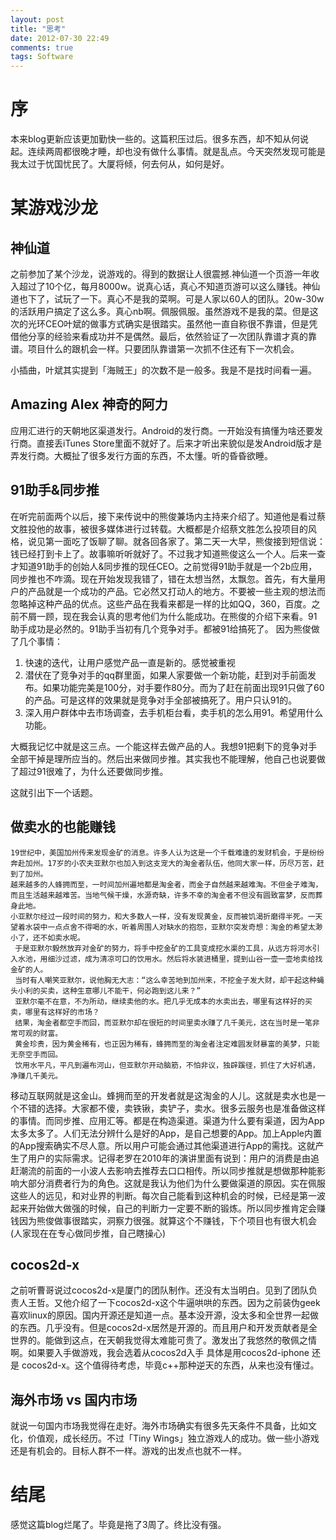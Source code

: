 ```yaml
---
layout: post
title: "思考"
date: 2012-07-30 22:49
comments: true
tags: Software
---
```


# 序
本来blog更新应该更加勤快一些的。这篇积压过后。很多东西，却不知从何说起。连续两周都很晚才睡，却也没有做什么事情。就是乱点。今天突然发现可能是我太过于忧国忧民了。大厦将倾，何去何从，如何是好。

# 某游戏沙龙

## 神仙道

之前参加了某个沙龙，说游戏的。得到的数据让人很震撼.神仙道一个页游一年收入超过了10个亿，每月8000w。说真心话，真心不知道页游可以这么赚钱。神仙道也下了，试玩了一下。真心不是我的菜啊。可是人家以60人的团队。20w-30w的活跃用户搞定了这么多。真心nb啊。佩服佩服。虽然游戏不是我的菜。但是这次的光环CEO叶斌的做事方式确实是很踏实。虽然他一直自称很不靠谱，但是凭借他分享的经验来看成功并不是偶然。最后，依然验证了一次团队靠谱才真的靠谱。项目什么的跟机会一样。只要团队靠谱第一次抓不住还有下一次机会。

小插曲，叶斌其实提到「海贼王」的次数不是一般多。我是不是找时间看一遍。

<!--more-->

## Amazing Alex 神奇的阿力

应用汇进行的天朝地区渠道发行。Android的发行商。一开始没有搞懂为啥还要发行商。直接丢iTunes Store里面不就好了。后来才听出来貌似是发Android版才是弄发行商。大概扯了很多发行方面的东西，不太懂。听的昏昏欲睡。

## 91助手&同步推

在听完前面两个以后，接下来传说中的熊俊兼场内主持来介绍了。知道他是看过蔡文胜投他的故事，被很多媒体进行过转载。大概都是介绍蔡文胜怎么投项目的风格，说见第一面吃了饭聊了聊。就各回各家了。第二天一大早，熊俊接到短信说：钱已经打到卡上了。故事嘛听听就好了。不过我才知道熊俊这么一个人。后来一查才知道91助手的创始人&同步推的现任CEO。之前觉得91助手就是一个2b应用，同步推也不咋滴。现在开始发现我错了，错在太想当然，太飘忽。首先，有大量用户的产品就是一个成功的产品。它必然又打动人的地方。不要被一些主观的想法而忽略掉这种产品的优点。这些产品在我看来都是一样的比如QQ，360，百度。之前不屑一顾，现在我会认真的思考他们为什么能成功。在熊俊的介绍下来看。91助手成功是必然的。91助手当初有几个竞争对手。都被91给搞死了。
因为熊俊做了几个事情：

1. 快速的迭代，让用户感觉产品一直是新的。感觉被重视
2. 潜伏在了竞争对手的qq群里面，如果人家要做一个新功能，赶到对手前面发布。如果功能完美是100分，对手要作80分。而为了赶在前面出现91只做了60的产品。可是这样的效果就是竞争对手全部被搞死了。用户只认91的。
3. 深入用户群体中去市场调查，去手机柜台看，卖手机的怎么用91。希望用什么功能。

大概我记忆中就是这三点。一个能这样去做产品的人。我想91把剩下的竞争对手全部干掉是理所应当的。然后出来做同步推。其实我也不能理解，他自己也说要做了超过91很难了，为什么还要做同步推。

这就引出下一个话题。

## 做卖水的也能赚钱
	19世纪中，美国加州传来发现金矿的消息。许多人认为这是一个千载难逢的发财机会，于是纷纷奔赴加州。17岁的小农夫亚默尔也加入到这支宠大的淘金者队伍，他同大家一样，历尽万苦，赶到了加州。
	越来越多的人蜂拥而至，一时间加州遍地都是淘金者，而金子自然越来越难淘。不但金子难淘，而且生活越来越难苦。当地气候干燥，水源奇缺，许多不幸的淘金者不但没有圆致富梦，反而葬身此地。
	小亚默尔经过一段时间的努力，和大多数人一样，没有发现黄金，反而被饥渴折磨得半死。一天望着水袋中一点点舍不得喝的水，听着周围人对缺水的抱怨，亚默尔突发奇想：淘金的希望太渺小了，还不如卖水呢。
	 于是亚默尔毅然放弃对金矿的努力，将手中挖金矿的工具变成挖水渠的工具，从远方将河水引入水池，用细沙过滤，成为清凉可口的饮用水。然后将水装进桶里，提到山谷一壶一壶地卖给找金矿的人。
	 当时有人嘲笑亚默尔，说他胸无大志：“这么幸苦地到加州来，不挖金子发大财，却干起这种蝇头小利的买卖，这种生意哪儿不能干，何必跑到这儿来？”
	 亚默尔毫不在意，不为所动，继续卖他的水。把几乎无成本的水卖出去，哪里有这样好的买卖，哪里有这样好的市场？
	 结果，淘金者都空手而回，而亚默尔却在很短的时间里卖水赚了几千美元，这在当时是一笔非常可观的财富。
	 黄金珍贵，因为黄金稀有，也正因为稀有，蜂拥而至的淘金者注定难圆发财暴富的美梦，只能无奈空手而回。
	 饮用水平凡，平凡到遍布河山，但亚默尔开动脑筋，不怕非议，独辟蹊径，抓住了大好机遇，净赚几千美元。

移动互联网就是这金山。蜂拥而至的开发者就是这淘金的人儿。这就是卖水也是一个不错的选择。大家都不傻，卖铁锹，卖铲子，卖水。很多云服务也是准备做这样的事情。而同步推、应用汇等。都是在构造渠道。渠道为什么要有渠道，因为App太多太多了。人们无法分辨什么是好的App，是自己想要的App。加上Apple内置的App搜索确实不尽人意。所以用户可能会通过其他渠道进行App的需找。这就产生了用户的实际需求。记得老罗在2010年的演讲里面有说到：用户的消费是由追赶潮流的前面的一小波人去影响去推荐去口口相传。所以同步推就是想做那种能影响大部分消费者行为的角色。这就是我认为他们为什么要做渠道的原因。实在佩服这些人的远见，和对业界的判断。每次自己能看到这种机会的时候，已经是第一波起来开始做大做强的时候，自己的判断力一定要不断的锻炼。所以同步推肯定会赚钱因为熊俊做事很踏实，洞察力很强。就算这个不赚钱，下个项目也有很大机会(人家现在在专心做同步推，自己瞎操心)

## cocos2d-x

之前听曹哥说过cocos2d-x是厦门的团队制作。还没有太当明白。见到了团队负责人王哲。又他介绍了一下cocos2d-x这个牛逼哄哄的东西。因为之前装伪geek喜欢linux的原因。国内开源还是知道一点。基本没开源，没太多和全世界一起做的东西。几乎没有。但是cocos2d-x居然是开源的。而且用户和开发贡献者是全世界的。能做到这点，在天朝我觉得太难能可贵了。激发出了我悠然的敬佩之情啊。如果要入手做游戏，我会选着从cocos2d入手 具体是用cocos2d-iphone 还是 cocos2d-x。这个值得待考虑，毕竟c++那种逆天的东西，从来也没有懂过。

## 海外市场 vs 国内市场

就说一句国内市场我觉得在走好。海外市场确实有很多先天条件不具备，比如文化，价值观，成长经历。不过「Tiny Wings」独立游戏人的成功。做一些小游戏还是有机会的。目标人群不一样。游戏的出发点也就不一样。

# 结尾

感觉这篇blog烂尾了。毕竟是拖了3周了。终比没有强。


